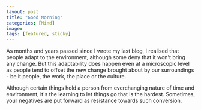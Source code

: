 ```yaml
---
layout: post
title: "Good Morning"
categories: [Mind]
image:
tags: [featured, sticky]
---
```


As months and years passed since I wrote my last blog, I realised that people adapt to the environment, although some deny that it won't bring any change. But this adaptability does happen even at a microscopic level as people tend to offset the new change brought about by our surroundings - be it people, the work, the place or the culture.

Although certain things hold a person from everchanging nature of time and environment, it's the learning to let things go that is the hardest. Sometimes, your negatives are put forward as resistance towards such conversion.
